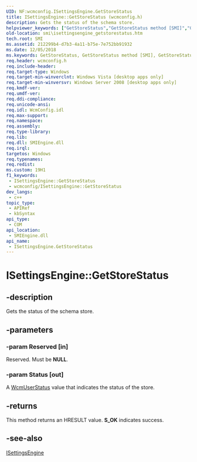 ```yaml
---
UID: NF:wcmconfig.ISettingsEngine.GetStoreStatus
title: ISettingsEngine::GetStoreStatus (wcmconfig.h)
description: Gets the status of the schema store.
helpviewer_keywords: ["GetStoreStatus","GetStoreStatus method [SMI]","GetStoreStatus method [SMI]","ISettingsEngine interface","ISettingsEngine interface [SMI]","GetStoreStatus method","ISettingsEngine.GetStoreStatus","ISettingsEngine::GetStoreStatus","smi.isettingsengine_getstorestatus","wcmconfig/ISettingsEngine::GetStoreStatus"]
old-location: smi\isettingsengine_getstorestatus.htm
tech.root: SMI
ms.assetid: 212299b4-d7b3-4a11-b75e-7e752bb91932
ms.date: 12/05/2018
ms.keywords: GetStoreStatus, GetStoreStatus method [SMI], GetStoreStatus method [SMI],ISettingsEngine interface, ISettingsEngine interface [SMI],GetStoreStatus method, ISettingsEngine.GetStoreStatus, ISettingsEngine::GetStoreStatus, smi.isettingsengine_getstorestatus, wcmconfig/ISettingsEngine::GetStoreStatus
req.header: wcmconfig.h
req.include-header: 
req.target-type: Windows
req.target-min-winverclnt: Windows Vista [desktop apps only]
req.target-min-winversvr: Windows Server 2008 [desktop apps only]
req.kmdf-ver: 
req.umdf-ver: 
req.ddi-compliance: 
req.unicode-ansi: 
req.idl: WcmConfig.idl
req.max-support: 
req.namespace: 
req.assembly: 
req.type-library: 
req.lib: 
req.dll: SMIEngine.dll
req.irql: 
targetos: Windows
req.typenames: 
req.redist: 
ms.custom: 19H1
f1_keywords:
 - ISettingsEngine::GetStoreStatus
 - wcmconfig/ISettingsEngine::GetStoreStatus
dev_langs:
 - c++
topic_type:
 - APIRef
 - kbSyntax
api_type:
 - COM
api_location:
 - SMIEngine.dll
api_name:
 - ISettingsEngine.GetStoreStatus
---
```


# ISettingsEngine::GetStoreStatus


## -description

Gets the status of the schema store.

## -parameters

### -param Reserved [in]

Reserved. Must be <b>NULL</b>.

### -param Status [out]

A <a href="/windows/win32/api/wcmconfig/ne-wcmconfig-wcmuserstatus">WcmUserStatus</a> value that indicates the status of the store.

## -returns

This method returns an HRESULT value. <b>S_OK</b> indicates success.

## -see-also

<a href="https://docs.microsoft.com/previous-versions/windows/desktop/api/wcmconfig/nn-wcmconfig-isettingsengine">ISettingsEngine</a>


